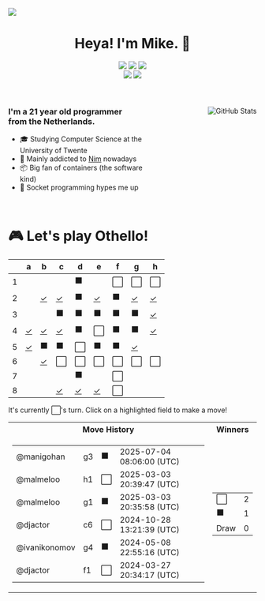 ![](https://hit.yhype.me/github/profile?user_id=32306794)  <!-- YHYPE hit counter -->
<div align="center">
  <h1>Heya! I'm Mike. 👋</h1>

  <a href="https://github.com/python/cpython"><img src="https://img.shields.io/badge/python-3670A0?style=for-the-badge&logo=python&logoColor=ffdd54"></a>
  <a href="https://github.com/microsoft/TypeScript"><img src="https://img.shields.io/badge/typescript-%23007ACC.svg?style=for-the-badge&logo=typescript&logoColor=white"></a>
  <a href="https://github.com/nim-lang/Nim"><img src="https://img.shields.io/badge/nim-%23FFE953.svg?style=for-the-badge&logo=nim&logoColor=black"></a>
  <br/>
  <a href="https://blog.mikealmel.ooo"><img src="https://img.shields.io/badge/nixos-5277C3?style=for-the-badge&logo=nixos&logoColor=white"></a>
  <a href="https://firefox.com"><img src="https://img.shields.io/badge/Firefox-FF7139?style=for-the-badge&logo=Firefox-Browser&logoColor=white"></a>
</div>

<br/>

<div>
  <img align="right" src="https://github-readme-stats.vercel.app/api?username=malmeloo&show=prs_merged&layout=compact&theme=vue-dark" alt="GitHub Stats" />
  
  <h3 align="left" style="width: 50%">
    I'm a 21 year old programmer from the Netherlands.
  </h3>
  <ul  style="width: 50%">
    <li>🎓️ Studying Computer Science at the University of Twente</li>
    <li>👑 Mainly addicted to <a href="https://github.com/nim-lang/Nim">Nim</a> nowadays</li>
    <li>📦 Big fan of containers (the software kind)</li>
    <li>🧦 Socket programming hypes me up</li>
  </ul>
</div>

<br/>

<div align="left">
  <h1>🎮 Let's play Othello!</h1>
  
<!-- START GAME -->
| |a|b|c|d|e|f|g|h|
|-|-|-|-|-|-|-|-|-|
|1| | | |⬛| |⬜|⬜|⬜|
|2| |[✓](https://github.com/malmeloo/malmeloo/issues/new?title=Othello%7Cmove%7Cb2)|[✓](https://github.com/malmeloo/malmeloo/issues/new?title=Othello%7Cmove%7Cc2)|⬛|[✓](https://github.com/malmeloo/malmeloo/issues/new?title=Othello%7Cmove%7Ce2)|⬛|[✓](https://github.com/malmeloo/malmeloo/issues/new?title=Othello%7Cmove%7Cg2)|[✓](https://github.com/malmeloo/malmeloo/issues/new?title=Othello%7Cmove%7Ch2)|
|3| | |⬛|⬛|⬛|⬛|⬛|[✓](https://github.com/malmeloo/malmeloo/issues/new?title=Othello%7Cmove%7Ch3)|
|4|[✓](https://github.com/malmeloo/malmeloo/issues/new?title=Othello%7Cmove%7Ca4)|[✓](https://github.com/malmeloo/malmeloo/issues/new?title=Othello%7Cmove%7Cb4)|[✓](https://github.com/malmeloo/malmeloo/issues/new?title=Othello%7Cmove%7Cc4)|⬛|⬜|⬛|⬛|[✓](https://github.com/malmeloo/malmeloo/issues/new?title=Othello%7Cmove%7Ch4)|
|5|[✓](https://github.com/malmeloo/malmeloo/issues/new?title=Othello%7Cmove%7Ca5)|⬛|⬛|⬜|⬛|⬛|[✓](https://github.com/malmeloo/malmeloo/issues/new?title=Othello%7Cmove%7Cg5)| |
|6| |[✓](https://github.com/malmeloo/malmeloo/issues/new?title=Othello%7Cmove%7Cb6)|⬜|⬜|⬜|⬜|⬜|⬜|
|7| | | |⬛| |⬜| | |
|8| | |[✓](https://github.com/malmeloo/malmeloo/issues/new?title=Othello%7Cmove%7Cc8)|[✓](https://github.com/malmeloo/malmeloo/issues/new?title=Othello%7Cmove%7Cd8)|[✓](https://github.com/malmeloo/malmeloo/issues/new?title=Othello%7Cmove%7Ce8)|⬜| | |

It's currently ⬜'s turn. Click on a highlighted field to make a move!

<table>
<tr>
<th>Move History</th><th>Winners</th>
</tr><tr>
<td>

<table>
<tr><td>@manigohan</td><td>g3</td><td>⬛</td><td>2025-07-04 08:06:00 (UTC)</td></tr>
<tr><td>@malmeloo</td><td>h1</td><td>⬜</td><td>2025-03-03 20:39:47 (UTC)</td></tr>
<tr><td>@malmeloo</td><td>g1</td><td>⬛</td><td>2025-03-03 20:35:58 (UTC)</td></tr>
<tr><td>@djactor</td><td>c6</td><td>⬜</td><td>2024-10-28 13:21:39 (UTC)</td></tr>
<tr><td>@ivanikonomov</td><td>g4</td><td>⬛</td><td>2024-05-08 22:55:16 (UTC)</td></tr>
<tr><td>@djactor</td><td>f1</td><td>⬜</td><td>2024-03-27 20:34:17 (UTC)</td></tr>
</table>

</td><td>

<table>
<tr><td>⬜</td><td>2</td></tr>
<tr><td>⬛</td><td>1</td></tr>
<tr><td>Draw</td><td>0</td></tr>
</table>

</td>
</tr>
</table>